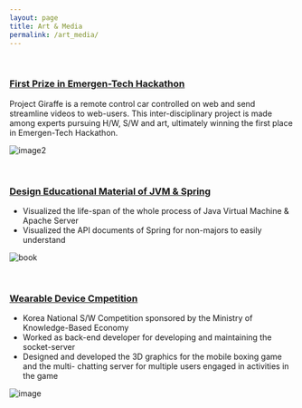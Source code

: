 ```yaml
---
layout: page
title: Art & Media
permalink: /art_media/
---
```


<br>

### [First Prize in Emergen-Tech Hackathon](https://github.com/SungHoHong2/ETECH_Hackathon_2017)

Project Giraffe is a remote control car controlled on web and send streamline videos to web-users. This inter-disciplinary project is made among experts pursuing H/W, S/W and art, ultimately winning the first place in Emergen-Tech Hackathon.

![image2](https://postfiles.pstatic.net/MjAxNzA0MDJfMiAg/MDAxNDkxMTEyNDQwNzA3.Eym4ewM6ZICyBHq6_nd2XtsaGt6GtWld9tM0lZbVwk8g.xgfal6YICJ6Z_fBIrUrmPUBnAdnhmjdgyeN3xEyBbzog.JPEG.maverickjin8/DSC00078%E7%9A%84%E5%89%AF%E6%9C%AC.JPG?type=w2)


<br>


### [Design Educational Material of JVM & Spring](https://blog.naver.com/maverickjin8/220208009943)
- Visualized the life-span of the whole process of Java Virtual Machine & Apache Server
- Visualized the API documents of Spring for non-majors to easily understand

![book](https://postfiles.pstatic.net/20141219_118/maverickjin8_14189763040040EfCL_JPEG/R_%C6%ED%C1%FD_%C8%AB%BC%BA%C8%A3_3.jpg?type=w2)


<br>

### [Wearable Device Cmpetition](https://blog.naver.com/maverickjin8/220782842887)
- Korea National S/W Competition sponsored by the Ministry of Knowledge-Based Economy
- Worked as back-end developer for developing and maintaining the socket-server
- Designed and developed the 3D graphics for the mobile boxing game and the multi-
chatting server for multiple users engaged in activities in the game

![image](https://postfiles.pstatic.net/20160808_243/maverickjin8_1470664431877caJEi_JPEG/5082.jpg?type=w2)
